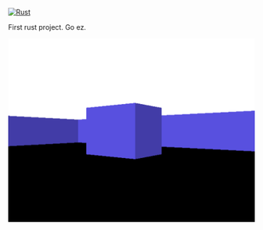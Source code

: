 [![Rust](https://github.com/CrunchwrapSupreme/raycaster/actions/workflows/rust.yml/badge.svg?branch=main)](https://github.com/CrunchwrapSupreme/raycaster/actions/workflows/rust.yml)

First rust project. Go ez.

![Screenshot](shot.png)